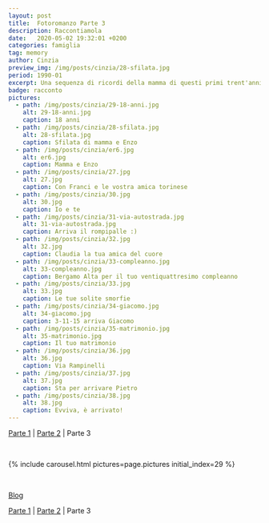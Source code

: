 ```yaml
---
layout: post
title:  Fotoromanzo Parte 3
description: Raccontiamola
date:   2020-05-02 19:32:01 +0200
categories: famiglia
tag: memory
author: Cinzia
preview_img: /img/posts/cinzia/28-sfilata.jpg
period: 1990-01
excerpt: Una sequenza di ricordi della mamma di questi primi trent'anni insieme. Parte 3
badge: racconto
pictures:
  - path: /img/posts/cinzia/29-18-anni.jpg
    alt: 29-18-anni.jpg
    caption: 18 anni
  - path: /img/posts/cinzia/28-sfilata.jpg
    alt: 28-sfilata.jpg
    caption: Sfilata di mamma e Enzo
  - path: /img/posts/cinzia/er6.jpg
    alt: er6.jpg
    caption: Mamma e Enzo
  - path: /img/posts/cinzia/27.jpg
    alt: 27.jpg
    caption: Con Franci e le vostra amica torinese
  - path: /img/posts/cinzia/30.jpg
    alt: 30.jpg
    caption: Io e te
  - path: /img/posts/cinzia/31-via-autostrada.jpg
    alt: 31-via-autostrada.jpg
    caption: Arriva il rompipalle :)
  - path: /img/posts/cinzia/32.jpg
    alt: 32.jpg
    caption: Claudia la tua amica del cuore
  - path: /img/posts/cinzia/33-compleanno.jpg
    alt: 33-compleanno.jpg
    caption: Bergamo Alta per il tuo ventiquattresimo compleanno
  - path: /img/posts/cinzia/33.jpg
    alt: 33.jpg
    caption: Le tue solite smorfie
  - path: /img/posts/cinzia/34-giacomo.jpg
    alt: 34-giacomo.jpg
    caption: 3-11-15 arriva Giacomo
  - path: /img/posts/cinzia/35-matrimonio.jpg
    alt: 35-matrimonio.jpg
    caption: Il tuo matrimonio
  - path: /img/posts/cinzia/36.jpg
    alt: 36.jpg
    caption: Via Rampinelli
  - path: /img/posts/cinzia/37.jpg
    alt: 37.jpg
    caption: Sta per arrivare Pietro
  - path: /img/posts/cinzia/38.jpg
    alt: 38.jpg
    caption: Evviva, è arrivato!
---
```


[Parte 1](/famiglia/2020/05/02/fotoromanzo.html) | [Parte 2](/famiglia/2020/05/02/fotoromanzo-2.html) | Parte 3

<br/>

{% include carousel.html pictures=page.pictures initial_index=29 %}

<br/>

<a href="/blog"><span class="badge badge-blog">Blog</span></a>

[Parte 1](/famiglia/2020/05/02/fotoromanzo.html) | [Parte 2](/famiglia/2020/05/02/fotoromanzo-2.html) | Parte 3